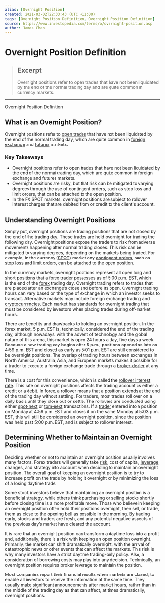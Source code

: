 ```yaml
---
alias: [Overnight Position]
created: 2021-03-02T22:33:43 (UTC +11:00)
tags: [Overnight Position Definition, Overnight Position Definition]
source: https://www.investopedia.com/terms/o/overnight-position.asp
author: James Chen
---
```


# Overnight Position Definition

> ## Excerpt
> Overnight positions refer to open trades that have not been liquidated by the end of the normal trading day and are quite common in currency markets.

---

Overnight Position Definition
## What is an Overnight Position?

Overnight positions refer to [open trades](https://www.investopedia.com/terms/o/open-position.asp) that have not been liquidated by the end of the normal trading day, which are quite common in [foreign exchange](https://www.investopedia.com/terms/forex/f/foreign-exchange-markets.asp) and [futures](https://www.investopedia.com/terms/f/futuresmarket.asp) markets.

### Key Takeaways

-   Overnight positions refer to open trades that have not been liquidated by the end of the normal trading day, which are quite common in foreign exchange and futures markets.
-   Overnight positions are risky, but that risk can be mitigated to varying degrees through the use of contingent orders, such as stop loss and limit orders, that can be attached to the open position.
-   In the FX SPOT markets, overnight positions are subject to rollover interest charges that are debited from or credit to the client's account.

## Understanding Overnight Positions

Simply put, overnight positions are trading positions that are not closed by the end of the trading day. These trades are held overnight for trading the following day. Overnight positions expose the traders to risk from adverse movements happening after normal trading closes. This risk can be mitigated to varying degrees, depending on the markets being traded. For example, in the currency ([SPOT](https://www.investopedia.com/terms/s/spotmarket.asp)) market any [contingent orders](https://www.investopedia.com/terms/c/contingentorder.asp), such as [stop loss](https://www.investopedia.com/terms/s/stop-lossorder.asp) and [limit orders](https://www.investopedia.com/terms/l/limitorder.asp), can be attached to the open position.

In the currency markets, overnight positions represent all open long and short positions that a forex trader possesses as of 5:00 p.m. EST, which is the end of the [forex](https://www.investopedia.com/terms/f/forex.asp) trading day. Overnight trading refers to trades that are placed after an exchange’s close and before its open. Overnight trading hours can vary based on the type of exchange in which an investor seeks to transact. Alternative markets may include foreign exchange trading and [cryptocurrencies](https://www.investopedia.com/terms/c/cryptocurrency.asp). Each market has standards for overnight trading that must be considered by investors when placing trades during off-market hours.

There are benefits and drawbacks to holding an overnight position. In the forex market, 5 p.m. EST is, technically, considered the end of the trading day, although nowadays, with the advent of technology and the global nature of this arena, this market is open 24 hours a day, five days a week. Because a new trading day begins after 5 p.m., positions opened as late as 4:59 p.m. EST and closed as early as 5:01 p.m. EST are still considered to be overnight positions. The overlap of trading hours between exchanges in North America, Australia, Asia, and European markets makes it possible for a trader to execute a foreign exchange trade through a [broker-dealer](https://www.investopedia.com/terms/b/broker-dealer.asp) at any time.

There is a cost for this convenience, which is called the [rollover interest rate](https://www.investopedia.com/terms/r/rollover-rate.asp). This rate on overnight positions affects the trading account as either a credit or a debit. In forex, a rollover means that a position extends at the end of the trading day without settling. For traders, most trades roll over on a daily basis until they close out or settle. The rollovers are conducted using either [spot-next](https://www.investopedia.com/terms/s/spot-next.asp) or [tom-next](https://www.investopedia.com/terms/t/tomorrownext.asp) transactions. If a [trader](https://www.investopedia.com/terms/t/trader.asp) entered into a position on Monday at 4:59 p.m. EST and closes it on the same Monday at 5:03 p.m. EST, this will still be considered an overnight position, since the position was held past 5:00 p.m. EST, and is subject to rollover interest.

## Determining Whether to Maintain an Overnight Position

Deciding whether or not to maintain an overnight position usually involves many factors. Forex traders will generally take [risk](https://www.investopedia.com/terms/r/risk.asp), cost of capital, [leverage](https://www.investopedia.com/terms/l/leverage.asp) changes, and strategy into account when deciding to maintain an overnight position. The overall goal of keeping an overnight position is to try to increase profit on the trade by holding it overnight or by minimizing the loss of a losing daytime trade.

Some stock investors believe that maintaining an overnight position is a beneficial strategy, while others think purchasing or selling stocks shortly before closing time is a more profitable move. Those who believe in keeping an overnight position often hold their positions overnight, then sell, or trade, them as close to the opening bell as possible in the morning. By trading early, stocks and traders are fresh, and any potential negative aspects of the previous day’s market have cleared the account.

It is rare that an overnight position can transform a daytime loss into a profit and, additionally, there is a risk with keeping an open position overnight. Primarily, the market can shift dramatically overnight, with the arrival of catastrophic news or other events that can affect the markets. This risk is why many investors have a strict daytime trading-only policy. Also, a consideration of borrowing costs may play into any decision. Technically, an overnight position requires broker leverage to maintain the position.

Most companies report their financial results when markets are closed, to enable all investors to receive the information at the same time. They usually make significant announcements after market hours, rather than in the middle of the trading day as that can affect, at times dramatically, overnight positions.
